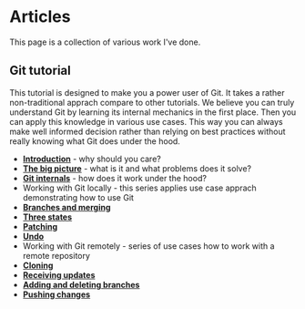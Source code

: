 # Articles

This page is a collection of various work I've done. 

## Git tutorial 

This tutorial is designed to make you a power user of Git. It takes a rather non-traditional apprach compare to other tutorials. We believe you can truly understand Git by learning its internal mechanics in the first place. Then you can apply this knowledge in various use cases. This way you can always make well informed decision rather than relying on best practices without really knowing what Git does under the hood.

* [**Introduction**](https://github.com/karolgornicki/Articles/blob/master/texts/git_tutorial/introduction.md) - why should you care?
* [**The big picture**](https://github.com/karolgornicki/Articles/blob/master/texts/git_tutorial/the_big_picture.md) - what is it and what problems does it solve?
* [**Git internals**](https://github.com/karolgornicki/Articles/blob/master/texts/git_tutorial/git_internals.md) - how does it work under the hood?
* Working with Git locally - this series applies use case apprach demonstrating how to use Git
 * [**Branches and merging**](https://github.com/karolgornicki/Articles/blob/master/texts/git_tutorial/working_locally_merging_strategies.md)
 * [**Three states**](https://github.com/karolgornicki/Articles/blob/master/texts/git_tutorial/working_locally_three_states.md)
 * [**Patching**](https://github.com/karolgornicki/Articles/blob/master/texts/git_tutorial/working_locally_patching.md)
 * [**Undo**](https://github.com/karolgornicki/Articles/blob/master/texts/git_tutorial/working_locally_undo.md)
* Working with Git remotely - series of use cases how to work with a remote repository
 * [**Cloning**](https://github.com/karolgornicki/Articles/blob/master/texts/git_tutorial/working_remotely_cloning.md)
 * [**Receiving updates**](https://github.com/karolgornicki/Articles/blob/master/texts/git_tutorial/working_remotely_receiving_updates.md)
 * [**Adding and deleting branches**](https://github.com/karolgornicki/Articles/blob/master/texts/git_tutorial/working_remotely_adding_branches.md)
 * [**Pushing changes**](https://github.com/karolgornicki/Articles/blob/master/texts/git_tutorial/working_remotely_pushing_changes.md)
